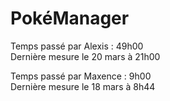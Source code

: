 # PokéManager

Temps passé par Alexis : 49h00
<br>
Dernière mesure le 20 mars à 21h00

Temps passé par Maxence : 9h00
<br>
Dernière mesure le 18 mars à 8h44
